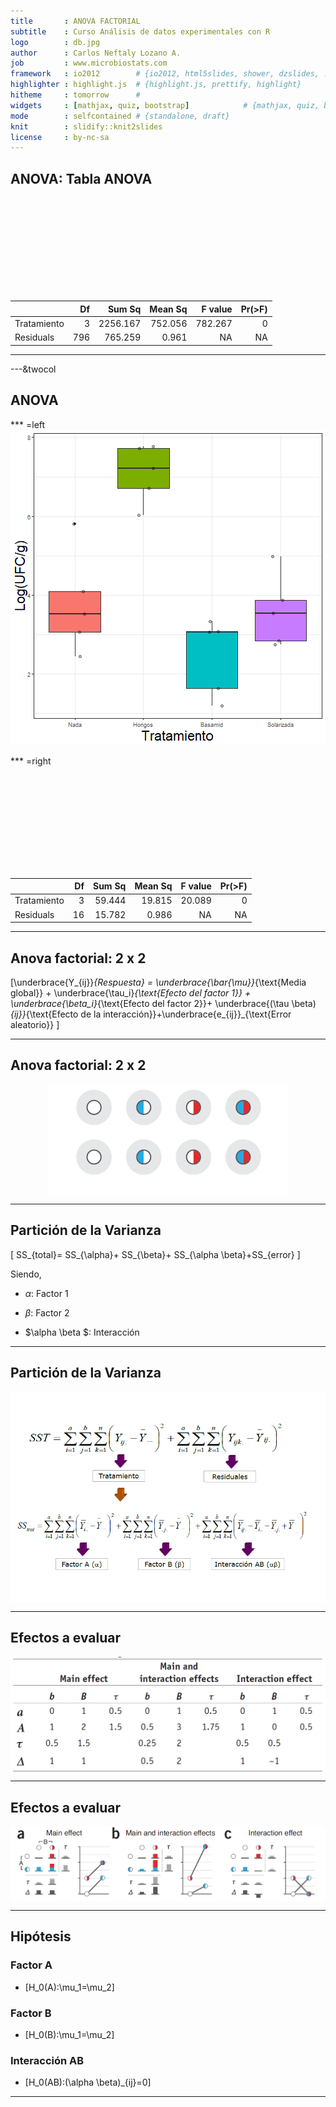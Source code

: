```yaml
---
title       : ANOVA FACTORIAL
subtitle    : Curso Análisis de datos experimentales con R
logo        : db.jpg
author      : Carlos Neftaly Lozano A.
job         : www.microbiostats.com 
framework   : io2012        # {io2012, html5slides, shower, dzslides, ...}
highlighter : highlight.js  # {highlight.js, prettify, highlight}
hitheme     : tomorrow      # 
widgets     : [mathjax, quiz, bootstrap]            # {mathjax, quiz, bootstrap}
mode        : selfcontained # {standalone, draft}
knit        : slidify::knit2slides
license     : by-nc-sa
---
```



## ANOVA: Tabla ANOVA

  <span style="display:block; height: 4cm;"></span>

|            |  Df|   Sum Sq| Mean Sq| F value| Pr(>F)|
|:-----------|---:|--------:|-------:|-------:|------:|
|Tratamiento |   3| 2256.167| 752.056| 782.267|      0|
|Residuals   | 796|  765.259|   0.961|      NA|     NA|

---

---&twocol

## ANOVA

*** =left
![plot of chunk unnamed-chunk-2](figure/unnamed-chunk-2-1.png)

*** =right

 <span style="display:block; height: 4cm;"></span>
 

|            | Df| Sum Sq| Mean Sq| F value| Pr(>F)|
|:-----------|--:|------:|-------:|-------:|------:|
|Tratamiento |  3| 59.444|  19.815|  20.089|      0|
|Residuals   | 16| 15.782|   0.986|      NA|     NA|


---

## Anova factorial: 2 x 2 

\[\underbrace{Y_{ij}}_{Respuesta} = \underbrace{\bar{\mu}}_{\text{Media global}} + \underbrace{\tau_i}_{\text{Efecto del factor 1}} + \underbrace{\beta_i}_{\text{Efecto del factor 2}}+  \underbrace{(\tau \beta)_{ij}}_{\text{Efecto de la interacción}}+\underbrace{e_{ij}}_{\text{Error aleatorio}} \]

--- 

## Anova factorial: 2 x 2 


<img src="./assets/img/crf.png" title="plot of chunk unnamed-chunk-4" alt="plot of chunk unnamed-chunk-4" style="display: block; margin: auto;" />

--- 


## Partición de la Varianza 

\[ SS_{total}= SS_{\alpha}+ SS_{\beta}+ SS_{\alpha \beta}+SS_{error} \]

Siendo, 

+ $\alpha$: Factor 1 

+ $\beta$: Factor 2

+  $\alpha \beta $: Interacción



---


## Partición de la Varianza 

<img src="./assets/img/2via.png" title="plot of chunk unnamed-chunk-5" alt="plot of chunk unnamed-chunk-5" style="display: block; margin: auto;" />
	
--- 


## Efectos a evaluar

<img src="./assets/img/efectos2.png" title="plot of chunk unnamed-chunk-6" alt="plot of chunk unnamed-chunk-6" style="display: block; margin: auto;" />

---

## Efectos a evaluar

<img src="./assets/img/efectos.png" title="plot of chunk unnamed-chunk-7" alt="plot of chunk unnamed-chunk-7" style="display: block; margin: auto;" />

---

## Hipótesis


### Factor A 
+ 	\[H_0(A):\mu_1=\mu_2\]
	
### Factor B

+ 	\[H_0(B):\mu_1=\mu_2\]
	
### Interacción AB 

+ 	\[H_0(AB):(\alpha \beta)_{ij}=0\]

---
